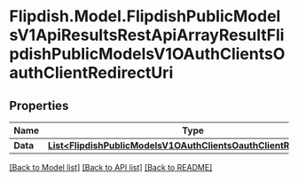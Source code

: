 # Flipdish.Model.FlipdishPublicModelsV1ApiResultsRestApiArrayResultFlipdishPublicModelsV1OAuthClientsOauthClientRedirectUri
## Properties

Name | Type | Description | Notes
------------ | ------------- | ------------- | -------------
**Data** | [**List&lt;FlipdishPublicModelsV1OAuthClientsOauthClientRedirectUri&gt;**](FlipdishPublicModelsV1OAuthClientsOauthClientRedirectUri.md) |  | 

[[Back to Model list]](../README.md#documentation-for-models) [[Back to API list]](../README.md#documentation-for-api-endpoints) [[Back to README]](../README.md)

